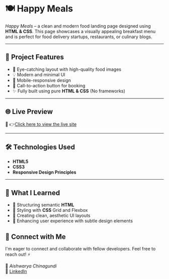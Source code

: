 # 🍽 Happy Meals

*Happy Meals* – a clean and modern food landing page designed using **HTML & CSS**. This page showcases a visually appealing breakfast menu and is perfect for food delivery startups, restaurants, or culinary blogs.

---

## 📌 Project Features
- 🍳 Eye-catching layout with high-quality food images  
- 💡 Modern and minimal UI  
- 📱 Mobile-responsive design  
- 🎯 Call-to-action button for booking  
- ✨ Fully built using pure **HTML & CSS** (No frameworks)

---

## 🌐 Live Preview
🔗 👉[Click here to view the live site](#)  <!-- # https://aishwarya152.github.io/Food-Order-Page/-->

---

## 🛠 Technologies Used
- **HTML5**  
- **CSS3**  
- **Responsive Design Principles**

---

## 🚀 What I Learned
- 🔹 Structuring semantic **HTML**  
- 🔹 Styling with **CSS** Grid and Flexbox  
- 🔹 Creating clean, aesthetic UI layouts  
- 🔹 Enhancing user experience with subtle design elements 


## 🤝 Connect with Me

I'm eager to connect and collaborate with fellow developers. Feel free to reach out! ⚡  

💼 *Aishwarya Chinagundi*  
🔗 [LinkedIn](https://www.linkedin.com/in/aishwarya-chinagundi-21a341356)
